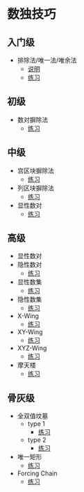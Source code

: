 # 数独技巧
## 入门级
- 排除法/唯一法/唯余法
  - [说明](https://www.12634.com/p/lr9y1.html)
  - [练习](https://www.12634.com/learning/hs/index)
## 初级
- 数对摒除法
  - [练习](https://www.12634.com/learning/direct-hidden-pair/index)
## 中级
- 宫区块摒除法
  - [练习](https://www.12634.com/learning/pointing/index)
- 列区块摒除法
  - [练习](https://www.12634.com/learning/claiming/index)
- 显性数对
  - [练习](https://www.12634.com/learning/naked-pair/index)
## 高级
- 显性数对
- 隐性数对
  - [练习](https://www.12634.com/learning/hidden-pair/index)
- 显性数集
  - [练习](https://www.12634.com/learning/naked-triplet/index)
- 隐性数集
  - [练习](https://www.12634.com/learning/hidden-triplet/index)
- X-Wing
  - [练习](https://www.12634.com/learning/x-wing/index)
- XY-Wing
  - [练习](https://www.12634.com/learning/xy-wing/index)
- XYZ-Wing
  - [练习](https://www.12634.com/learning/xyz-wing/index)
- 摩天楼
  - [练习](https://www.12634.com/learning/skyscraper/index)
## 骨灰级
- 全双值坟墓
  - type 1
    - [练习](https://www.12634.com/learning/bug-type-1/index)
  - type 2
    - [练习](https://www.12634.com/learning/bug-type-2/index)
- 唯一矩形
  - [练习](https://www.12634.com/learning/unique-rectangle-type-1/index)
- Forcing Chain
  - [练习](https://www.12634.com/learning/forcing-chain/index)